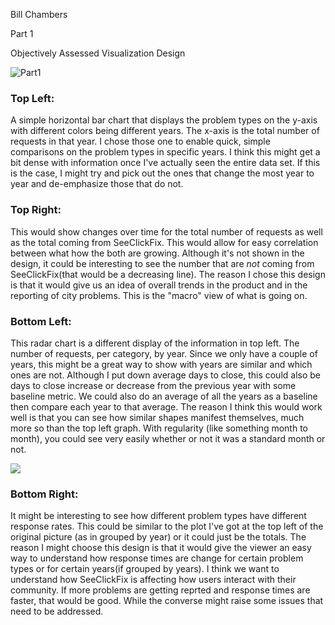 Bill Chambers

Part 1

Objectively Assessed Visualization Design

![Part1](part1.1.jpg)

### Top Left:

A simple horizontal bar chart that displays the problem types on the y-axis with different colors being different years. The x-axis is the total number of requests in that year. I chose those one to enable quick, simple comparisons on the problem types in specific years. I think this might get a bit dense with information once I've actually seen the entire data set. If this is the case, I might try and pick out the ones that change the most year to year and de-emphasize those that do not.


### Top Right:

This would show changes over time for the total number of requests as well as the total coming from SeeClickFix. This would allow for easy correlation between what how the both are growing. Although it's not shown in the design, it could be interesting to see the number that are *not* coming from SeeClickFix(that would be a decreasing line). The reason I chose this design is that it would give us an idea of overall trends in the product and in the reporting of city problems. This is the "macro" view of what is going on.


### Bottom Left:

This radar chart is a different display of the information in top left. The number of requests, per category, by year. Since we only have a couple of years, this might be a great way to show with years are similar and which ones are not. Although I put down average days to close, this could also be days to close increase or decrease from the previous year with some baseline metric. We could also do an average of all the years as a baseline then compare each year to that average. The reason I think this would work well is that you can see how similar shapes manifest themselves, much more so than the top left graph. With regularity (like something month to month), you could see very easily whether or not it was a standard month or not.

![](part1.2.jpg)

### Bottom Right:

It might be interesting to see how different problem types have different response rates. This could be similar to the plot I've got at the top left of the original picture (as in grouped by year) or it could just be the totals. The reason I might choose this design is that it would give the viewer an easy way to understand how response times are change for certain problem types or for certain years(if grouped by years). I think we want to understand how SeeClickFix is affecting how users interact with their community. If more problems are getting reprted and response times are faster, that would be good. While the converse might raise some issues that need to be addressed.
